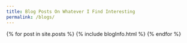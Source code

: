 ```yaml
---
title: Blog Posts On Whatever I Find Interesting
permalink: /blogs/
---
```


{% for post in site.posts %}
{% include blogInfo.html %}
{% endfor %}
